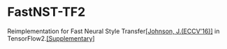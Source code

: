 # FastNST-TF2

Reimplementation for Fast Neural Style Transfer[[Johnson, J.(ECCV'16)]](https://arxiv.org/abs/1603.08155) in TensorFlow2.[[Supplementary]](https://cs.stanford.edu/people/jcjohns/papers/fast-style/fast-style-supp.pdf)
